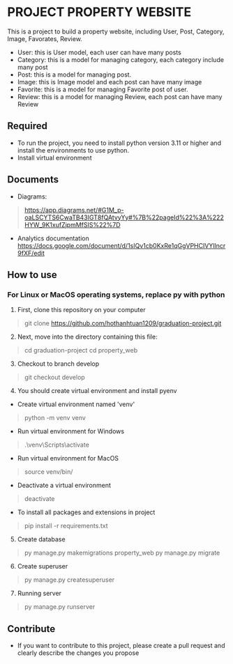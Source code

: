 # PROJECT PROPERTY WEBSITE
This is a project to build a property website, including User, Post, Category, Image, Favorates, Review.
- User: this is User model, each user can have many posts
- Category: this is a model for managing category, each category include many post
- Post: this is a model for managing post.
- Image: this is Image model and each post can have many image
- Favorite: this is a model for managing Favorite post of user.
- Review: this is a model for managing Review, each post can have many Review

## Required
- To run the project, you need to install python version 3.11 or higher and install the environments to use python.
- Install virtual environment

## Documents
- Diagrams:
> https://app.diagrams.net/#G1M_p-oaLSCYTS6CwaTB43IGT8fQAtvyYy#%7B%22pageId%22%3A%222HYW_9K1xufZjpmMfSIS%22%7D

- Analytics documentation
https://docs.google.com/document/d/1sIQv1cb0KxRe1qGgVPHCIVYlIncr9fXF/edit

## How to use
### For Linux or MacOS operating systems, replace py with python
1. First, clone this repository on your computer
> git clone https://github.com/hothanhtuan1209/graduation-project.git

2. Next, move into the directory containing this file:
> cd graduation-project
> cd property_web


3. Checkout to branch develop
> git checkout develop

4. You should create virtual environment and install pyenv
- Create virtual environment named 'venv'
> python -m venv venv

- Run virtual environment for Windows
> .\venv\Scripts\activate

- Run virtual environment for MacOS
> source venv/bin/

- Deactivate a virtual environment
> deactivate

- To install all packages and extensions in project
> pip install -r requirements.txt 

5. Create database
> py manage.py makemigrations property_web
> py manage.py migrate

6. Create superuser
> py manage.py createsuperuser

7. Running server
>py manage.py runserver


## Contribute
 - If you want to contribute to this project, please create a pull request and clearly describe the changes you propose
